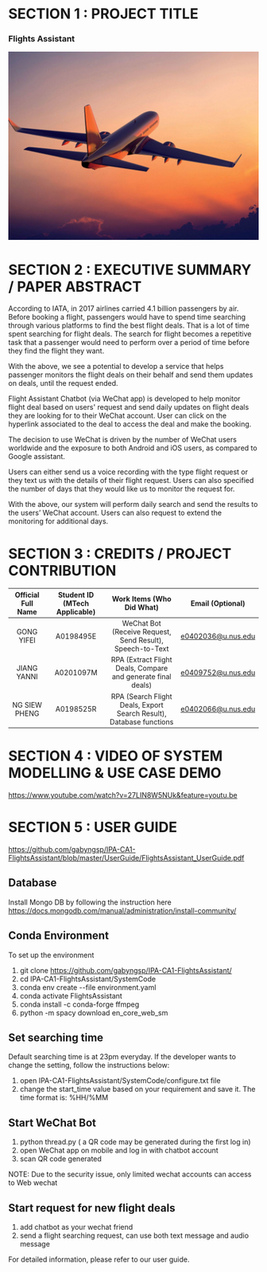 # SECTION 1 : PROJECT TITLE
### Flights Assistant
![logo](Miscellaneous/Airplane.jpg)

# SECTION 2 : EXECUTIVE SUMMARY / PAPER ABSTRACT
According to IATA, in 2017 airlines carried 4.1 billion passengers by air. Before booking a flight, passengers would have to spend time searching through various platforms to find the best flight deals. That is a lot of time spent searching for flight deals. The search for flight becomes a repetitive task that a passenger would need to perform over a period of time before they find the flight they want.

With the above, we see a potential to develop a service that helps passenger monitors the flight deals on their behalf and send them updates on deals, until the request ended.

Flight Assistant Chatbot (via WeChat app) is developed to help monitor flight deal based on users' request and send daily updates on flight deals they are looking for to their WeChat account. User can click on the hyperlink associated to the deal to access the deal and make the booking.

The decision to use WeChat is driven by the number of WeChat users worldwide and the exposure to both Android and iOS users, as compared to Google assistant.

Users can either send us a voice recording with the type flight request or they text us with the details of their flight request. Users can also specified the number of days that they would like us to monitor the request for.

With the above, our system will perform daily search and send the results to the users’ WeChat account. Users can also request to extend the monitoring for additional days. 


# SECTION 3 : CREDITS / PROJECT CONTRIBUTION
| Official Full Name | Student ID (MTech Applicable)| Work Items (Who Did What) | Email (Optional) |
| :---: | :---: | :---: | :---: |
| GONG YIFEI | A0198495E  | WeChat Bot (Receive Request, Send Result), Speech-to-Text | e0402036@u.nus.edu |
| JIANG YANNI | A0201097M  | RPA (Extract Flight Deals, Compare and generate final deals) | e0409752@u.nus.edu |
| NG SIEW PHENG | A0198525R  | RPA (Search Flight Deals, Export Search Result), Database functions | e0402066@u.nus.edu |


# SECTION 4 : VIDEO OF SYSTEM MODELLING & USE CASE DEMO
https://www.youtube.com/watch?v=27LIN8W5NUk&feature=youtu.be

# SECTION 5 : USER GUIDE
https://github.com/gabyngsp/IPA-CA1-FlightsAssistant/blob/master/UserGuide/FlightsAssistant_UserGuide.pdf
## Database
Install Mongo DB by following the instruction here https://docs.mongodb.com/manual/administration/install-community/

## Conda Environment
To set up the environment
1. git clone https://github.com/gabyngsp/IPA-CA1-FlightsAssistant/
2. cd IPA-CA1-FlightsAssistant/SystemCode
3. conda env create --file environment.yaml
4. conda activate FlightsAssistant
5. conda install -c conda-forge ffmpeg
6. python -m spacy download en_core_web_sm

## Set searching time
Default searching time is at 23pm everyday. If the developer wants to change the setting, follow the instructions below:
1. open IPA-CA1-FlightsAssistant/SystemCode/configure.txt file
2. change the start_time value based on your requirement and save it. The time format is: %HH/%MM

## Start WeChat Bot
1. python thread.py ( a QR code may be generated during the first log in)
2. open WeChat app on mobile and log in with chatbot account
3. scan QR code generated

NOTE: Due to the security issue, only limited wechat accounts can access to Web wechat

## Start request for new flight deals
1. add chatbot as your wechat friend
2. send a flight searching request, can use both text message and audio message

For detailed information, please refer to our user guide.







